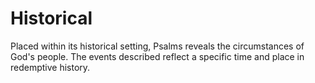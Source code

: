 # Historical

Placed within its historical setting, Psalms reveals the circumstances of God's people. The events described reflect a specific time and place in redemptive history.


